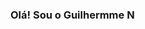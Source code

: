 ### Olá! Sou o Guilhermme N

<!--
**Guiciani/guiciani** is a ✨ _special_ ✨ repository because its `README.md` (this file) appears on your GitHub profile.

Here are some ideas to get you started:

- 🔭 I’m currently working on Python Systems, API's/ETL's, Data Science and Machine Learning...
- 🌱 I’m currently learning: Machine Learning Models, AWS...
- 🤔 I’m looking for help with Innovation at Machine Learning area...
- 💬 Ask me about Work, Studies and Social Projects ...
- 📫 How to reach me: https://www.linkedin.com/in/guilherme-n-037247bb/ ...
- 😄 Pronouns: He/His...
- ⚡ Fun fact: Love's Pizza and Lazagna...
-->
